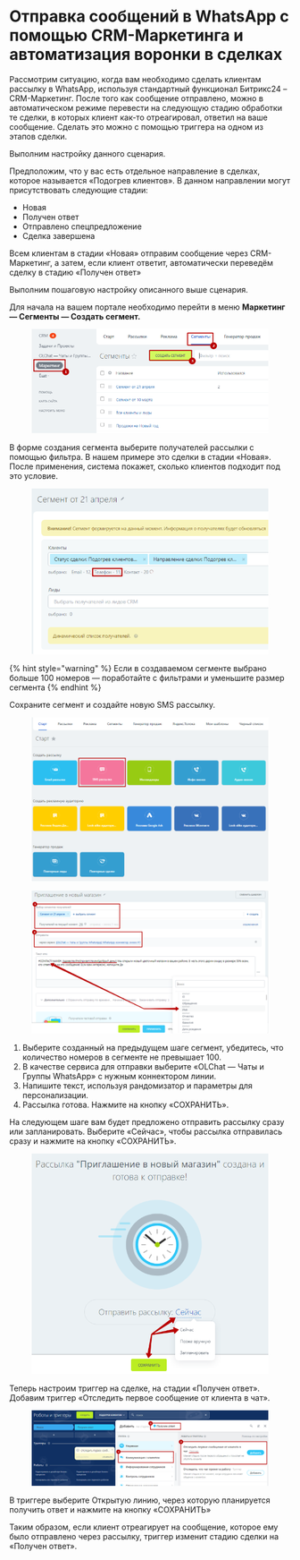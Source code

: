 # Отправка сообщений в WhatsApp с помощью CRM-Маркетинга и автоматизация воронки в сделках

Рассмотрим ситуацию, когда вам необходимо сделать клиентам рассылку в WhatsApp, используя стандартный функционал Битрикс24 – CRM-Маркетинг. После того как сообщение отправлено, можно в автоматическом режиме перевести на следующую стадию обработки те сделки, в которых клиент как-то отреагировал, ответил на ваше сообщение. Сделать это можно с помощью триггера на одном из этапов сделки.

Выполним настройку данного сценария.

Предположим, что у вас есть отдельное направление в сделках, которое называется «Подогрев клиентов». В данном направлении могут присутствовать следующие стадии:&#x20;

* Новая
* Получен ответ
* Отправлено спецпредложение
* Сделка завершена

Всем клиентам в стадии «Новая» отправим сообщение через CRM-Маркетинг, а затем, если клиент ответит, автоматически переведём сделку в стадию «Получен ответ»

Выполним пошаговую настройку описанного выше сценария.

Для начала на вашем портале необходимо перейти в меню **Маркетинг — Сегменты — Создать сегмент.**

<figure><img src="../../.gitbook/assets/image (567).png" alt=""><figcaption></figcaption></figure>

В форме создания сегмента выберите получателей рассылки с помощью фильтра. В нашем примере это сделки в стадии «Новая». После применения, система покажет, сколько клиентов подходит под это условие.

<figure><img src="../../.gitbook/assets/image (453).png" alt=""><figcaption></figcaption></figure>

{% hint style="warning" %}
Если в создаваемом сегменте выбрано больше 100 номеров — поработайте с фильтрами и уменьшите размер сегмента
{% endhint %}

Сохраните сегмент и создайте новую SMS рассылку.

<figure><img src="../../.gitbook/assets/image (648).png" alt=""><figcaption></figcaption></figure>

<figure><img src="../../.gitbook/assets/image (474).png" alt=""><figcaption></figcaption></figure>

1. Выберите созданный на предыдущем шаге сегмент, убедитесь, что количество номеров в сегменте не превышает 100.
2. В качестве сервиса для отправки выберите «OLChat — Чаты и Группы WhatsApp» с нужным коннектором линии.
3. Напишите текст, используя рандомизатор и параметры для персонализации.
4. Рассылка готова. Нажмите на кнопку «СОХРАНИТЬ».

На следующем шаге вам будет предложено отправить рассылку сразу или запланировать. Выберите «Сейчас», чтобы рассылка отправилась сразу и нажмите на кнопку «СОХРАНИТЬ».

<figure><img src="../../.gitbook/assets/image (885).png" alt=""><figcaption></figcaption></figure>

Теперь настроим триггер на сделке, на стадии «Получен ответ». Добавим триггер «Отследить первое сообщение от клиента в чат».

<figure><img src="../../.gitbook/assets/image (356).png" alt=""><figcaption></figcaption></figure>

В триггере выберите Открытую линию, через которую планируется получить ответ и нажмите на кнопку «СОХРАНИТЬ»

Таким образом, если клиент отреагирует на сообщение, которое ему было отправлено через рассылку, триггер изменит стадию сделки на «Получен ответ».

